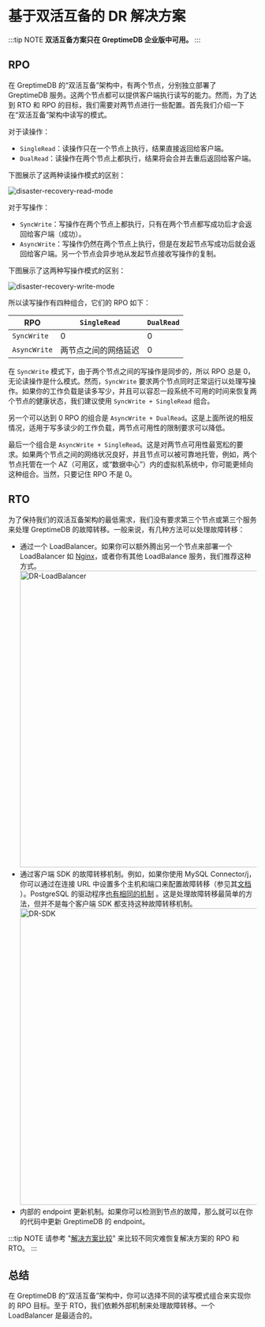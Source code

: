# 基于双活互备的 DR 解决方案

:::tip NOTE
**双活互备方案只在 GreptimeDB 企业版中可用。**
:::

## RPO

在 GreptimeDB 的“双活互备”架构中，有两个节点，分别独立部署了 GreptimeDB 服务。这两个节点都可以提供客户端执行读写的能力。然而，为了达到
RTO 和 RPO 的目标，我们需要对两节点进行一些配置。首先我们介绍一下在“双活互备”架构中读写的模式。

对于读操作：

- `SingleRead`：读操作只在一个节点上执行，结果直接返回给客户端。
- `DualRead`：读操作在两个节点上都执行，结果将会合并去重后返回给客户端。

下图展示了这两种读操作模式的区别：

![disaster-recovery-read-mode](/disaster-recovery-read-mode.png)

对于写操作：

- `SyncWrite`：写操作在两个节点上都执行，只有在两个节点都写成功后才会返回给客户端（成功）。
- `AsyncWrite`：写操作仍然在两个节点上执行，但是在发起节点写成功后就会返回给客户端。另一个节点会异步地从发起节点接收写操作的复制。

下图展示了这两种写操作模式的区别：

![disaster-recovery-write-mode](/disaster-recovery-write-mode.png)

所以读写操作有四种组合，它们的 RPO 如下：

| RPO          | `SingleRead` | `DualRead` |
|--------------|--------------|------------|
| `SyncWrite`  | 0            | 0          |
| `AsyncWrite` | 两节点之间的网络延迟   | 0          |

在 `SyncWrite` 模式下，由于两个节点之间的写操作是同步的，所以 RPO 总是 0，无论读操作是什么模式。然而，`SyncWrite`
要求两个节点同时正常运行以处理写操作。如果你的工作负载是读多写少，并且可以容忍一段系统不可用的时间来恢复两个节点的健康状态，我们建议使用 `SyncWrite + SingleRead`
组合。

另一个可以达到 0 RPO 的组合是 `AsyncWrite + DualRead`。这是上面所说的相反情况，适用于写多读少的工作负载，两节点可用性的限制要求可以降低。

最后一个组合是 `AsyncWrite + SingleRead`。这是对两节点可用性最宽松的要求。如果两个节点之间的网络状况良好，并且节点可以被可靠地托管，例如，两个节点托管在一个
AZ（可用区，或“数据中心”）内的虚拟机系统中，你可能更倾向这种组合。当然，只要记住 RPO 不是 0。

## RTO

为了保持我们的双活互备架构的最低需求，我们没有要求第三个节点或第三个服务来处理 GreptimeDB 的故障转移。一般来说，有几种方法可以处理故障转移：

- 通过一个 LoadBalancer。如果你可以额外腾出另一个节点来部署一个 LoadBalancer
  如 [Nginx](https://docs.nginx.com/nginx/admin-guide/load-balancer/tcp-udp-load-balancer/)，或者你有其他 LoadBalance
  服务，我们推荐这种方式。
  <img src="/DR-LoadBalancer.png" alt="DR-LoadBalancer" width="600"/>
- 通过客户端 SDK 的故障转移机制。例如，如果你使用 MySQL Connector/j，你可以通过在连接 URL
  中设置多个主机和端口来配置故障转移（参见其[文档](https://dev.mysql.com/doc/connector-j/en/connector-j-config-failover.html)
  ）。PostgreSQL 的驱动程序[也有相同的机制](https://jdbc.postgresql.org/documentation/use/#connection-fail-over)
  。这是处理故障转移最简单的方法，但并不是每个客户端 SDK 都支持这种故障转移机制。
  <img src="/DR-SDK.png" alt="DR-SDK" width="600"/>
- 内部的 endpoint 更新机制。如果你可以检测到节点的故障，那么就可以在你的代码中更新 GreptimeDB 的 endpoint。

:::tip NOTE
请参考 "[解决方案比较](./overview.md#解决方案比较)" 来比较不同灾难恢复解决方案的 RPO 和 RTO。
:::

## 总结

在 GreptimeDB 的“双活互备”架构中，你可以选择不同的读写模式组合来实现你的 RPO 目标。至于 RTO，我们依赖外部机制来处理故障转移。一个
LoadBalancer 是最适合的。
